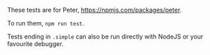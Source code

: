These tests are for Peter, https://npmjs.com/packages/peter.

To run them, `npm run test`.

Tests ending in `.simple` can also be run directly with NodeJS or your favourite debugger.

